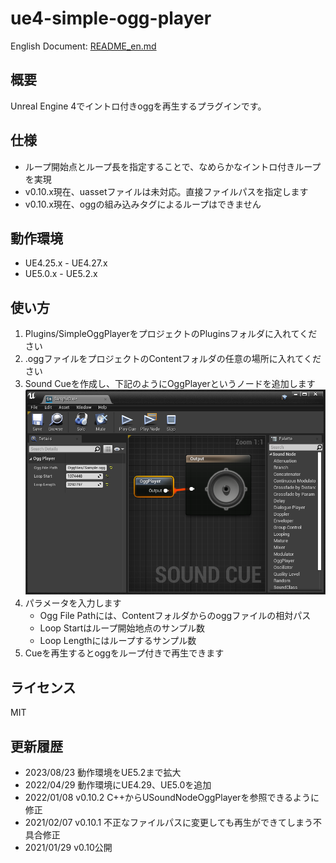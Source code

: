 # ue4-simple-ogg-player
English Document: [README_en.md](README_en.md)

## 概要
Unreal Engine 4でイントロ付きoggを再生するプラグインです。

## 仕様

* ループ開始点とループ長を指定することで、なめらかなイントロ付きループを実現
* v0.10.x現在、uassetファイルは未対応。直接ファイルパスを指定します
* v0.10.x現在、oggの組み込みタグによるループはできません

## 動作環境

* UE4.25.x - UE4.27.x
* UE5.0.x - UE5.2.x

## 使い方

1. Plugins/SimpleOggPlayerをプロジェクトのPluginsフォルダに入れてください
1. .oggファイルをプロジェクトのContentフォルダの任意の場所に入れてください
1. Sound Cueを作成し、下記のようにOggPlayerというノードを追加します
![](images/image1.png)
1. パラメータを入力します
    * Ogg File Pathには、Contentフォルダからのoggファイルの相対パス
    * Loop Startはループ開始地点のサンプル数
    * Loop Lengthにはループするサンプル数
1. Cueを再生するとoggをループ付きで再生できます

## ライセンス
MIT

## 更新履歴
* 2023/08/23 動作環境をUE5.2まで拡大
* 2022/04/29 動作環境にUE4.29、UE5.0を追加
* 2022/01/08 v0.10.2 C++からUSoundNodeOggPlayerを参照できるように修正
* 2021/02/07 v0.10.1 不正なファイルパスに変更しても再生ができてしまう不具合修正
* 2021/01/29 v0.10公開
